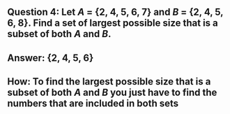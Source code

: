 ## Question 4: Let $A$ = {2, 4, 5, 6, 7} and $B$ = {2, 4, 5, 6, 8}. Find a set of largest possible size that is a subset of both $A$ and $B$.

## Answer: {2, 4, 5, 6} 

## How: To find the largest possible size that is a subset of both $A$ and $B$ you just have to find the numbers that are included in both sets